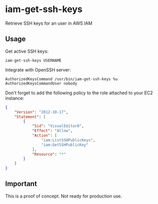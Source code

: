 iam-get-ssh-keys
================

Retrieve SSH keys for an user in AWS IAM

Usage
-----

Get active SSH keys:

```
iam-get-ssh-keys USERNAME
```

Integrate with OpenSSH server:

```
AuthorizedKeysCommand /usr/bin/iam-get-ssh-keys %u
AuthorizedKeysCommandUser nobody
```

Don't forget to add the following policy to the role attached to your EC2 instance:

```json
{
    "Version": "2012-10-17",
    "Statement": [
        {
            "Sid": "VisualEditor0",
            "Effect": "Allow",
            "Action": [
                "iam:ListSSHPublicKeys",
                "iam:GetSSHPublicKey"
            ],
            "Resource": "*"
        }
    ]
}
```

Important
---------

This is a proof of concept. Not ready for production use.
